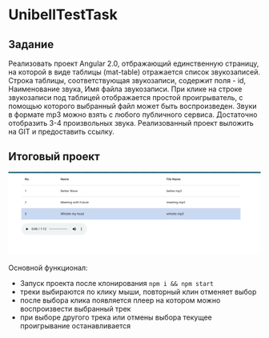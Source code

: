 # UnibellTestTask

## Задание
Реализовать проект Angular 2.0, отбражающий единственную страницу, на которой в виде таблицы (mat-table) отражается список звукозаписей.
Строка таблицы, соответствующая звукозаписи, содержит поля - id, Наименование звука, Имя файла звукозаписи.
При клике на строке звукозаписи под таблицей отображается простой проигрыватель, с помощью которого выбранный файл может быть воспроизведен.
Звуки в формате mp3 можно взять с любого публичного сервиса.
Достаточно отобразить 3-4 произвольных звука.
Реализованный проект выложить на GIT и предоставить ссылку.

## Итоговый проект
![img.png](img.png)

Основной функционал:
- Запуск проекта после клонирования
`npm i && npm start`
- треки выбираются по клику мыши, повторный клин отменяет выбор
- после выбора клика появляется плеер на котором можно воспроизвести выбранный трек
- при выборе другого трека или отмены выбора текущее проигрывание останавливается
